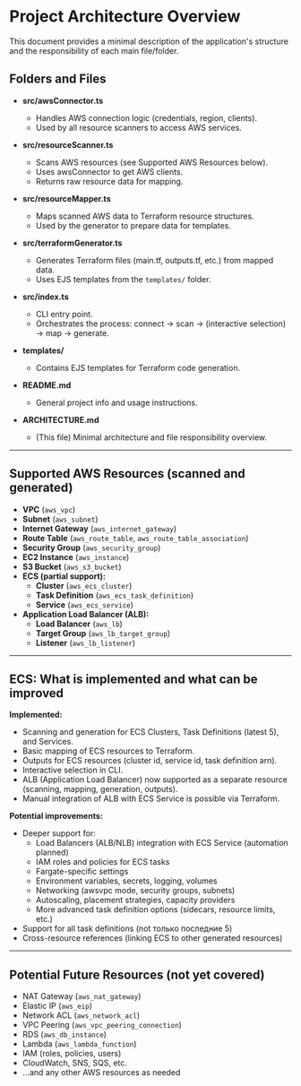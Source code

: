 # Project Architecture Overview

This document provides a minimal description of the application's structure and the responsibility of each main file/folder.

## Folders and Files

- **src/awsConnector.ts**
  - Handles AWS connection logic (credentials, region, clients).
  - Used by all resource scanners to access AWS services.

- **src/resourceScanner.ts**
  - Scans AWS resources (see Supported AWS Resources below).
  - Uses awsConnector to get AWS clients.
  - Returns raw resource data for mapping.

- **src/resourceMapper.ts**
  - Maps scanned AWS data to Terraform resource structures.
  - Used by the generator to prepare data for templates.

- **src/terraformGenerator.ts**
  - Generates Terraform files (main.tf, outputs.tf, etc.) from mapped data.
  - Uses EJS templates from the `templates/` folder.

- **src/index.ts**
  - CLI entry point.
  - Orchestrates the process: connect → scan → (interactive selection) → map → generate.

- **templates/**
  - Contains EJS templates for Terraform code generation.

- **README.md**
  - General project info and usage instructions.

- **ARCHITECTURE.md**
  - (This file) Minimal architecture and file responsibility overview.

---

## Supported AWS Resources (scanned and generated)

- **VPC** (`aws_vpc`)
- **Subnet** (`aws_subnet`)
- **Internet Gateway** (`aws_internet_gateway`)
- **Route Table** (`aws_route_table`, `aws_route_table_association`)
- **Security Group** (`aws_security_group`)
- **EC2 Instance** (`aws_instance`)
- **S3 Bucket** (`aws_s3_bucket`)
- **ECS (partial support):**
  - **Cluster** (`aws_ecs_cluster`)
  - **Task Definition** (`aws_ecs_task_definition`)
  - **Service** (`aws_ecs_service`)
- **Application Load Balancer (ALB):**
  - **Load Balancer** (`aws_lb`)
  - **Target Group** (`aws_lb_target_group`)
  - **Listener** (`aws_lb_listener`)

---

## ECS: What is implemented and what can be improved

**Implemented:**
- Scanning and generation for ECS Clusters, Task Definitions (latest 5), and Services.
- Basic mapping of ECS resources to Terraform.
- Outputs for ECS resources (cluster id, service id, task definition arn).
- Interactive selection in CLI.
- ALB (Application Load Balancer) now supported as a separate resource (scanning, mapping, generation, outputs).
- Manual integration of ALB with ECS Service is possible via Terraform.

**Potential improvements:**
- Deeper support for:
  - Load Balancers (ALB/NLB) integration with ECS Service (automation planned)
  - IAM roles and policies for ECS tasks
  - Fargate-specific settings
  - Environment variables, secrets, logging, volumes
  - Networking (awsvpc mode, security groups, subnets)
  - Autoscaling, placement strategies, capacity providers
  - More advanced task definition options (sidecars, resource limits, etc.)
- Support for all task definitions (not только последние 5)
- Cross-resource references (linking ECS to other generated resources)

---

## Potential Future Resources (not yet covered)

- NAT Gateway (`aws_nat_gateway`)
- Elastic IP (`aws_eip`)
- Network ACL (`aws_network_acl`)
- VPC Peering (`aws_vpc_peering_connection`)
- RDS (`aws_db_instance`)
- Lambda (`aws_lambda_function`)
- IAM (roles, policies, users)
- CloudWatch, SNS, SQS, etc.
- ...and any other AWS resources as needed
 